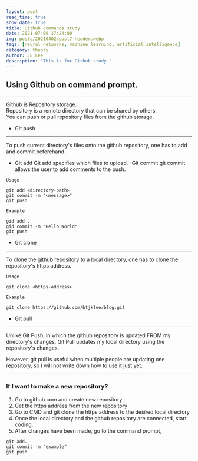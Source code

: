 ```yaml
---
layout: post
read_time: true
show_date: true
title: Github commands study
date: 2021-07-09 17:24:00
img: posts/20210402/post7-header.webp
tags: [neural networks, machine learning, artificial intelligence]
category: theory
author: Ju Lee
description: "This is for Github study."
---
```



## Using Github on command prompt.
-----------

Github is Repository storage.  
Repository is a remote directory that can be shared by others.  
You can push or pull repository files from the github storage.  

- Git push
----------------

To push current directory's files onto the github repository, one has to add and commit beforehand.
- Git add
Git add specifies which files to upload.
-Git commit
git commit allows the user to add comments to the push.

```
Usage

git add <directory-path>
git commit -m "<message>"
git push

Example

gid add .
gid commit -m "Hello World"
git push

```

- Git clone
------------------

To clone the github repository to a local directory, one has to clone the repository's https address.

```
Usage

git clone <https-address>

Example

git clone https://github.com/btjklee/blog.git
```

- Git pull
-----------------------

Unlike Git Push, in which the github repository is updated FROM my directory's changes, Git Pull updates my local directory using the repository's changes.

However, git pull is useful when multiple people are updating one repository, so I will not write down how to use it just yet.

--------------------------------------------------

### If I want to make a new repository?

1. Go to github.com and create new repository
2. Get the https address from the new repository
3. Go to CMD and git clone the https address to the desired local directory
4. Once the local directory and the github repository are connected, start coding.
5. After changes have been made, go to the command prompt, 
```
git add.
git commit -m "example"
git push
```

